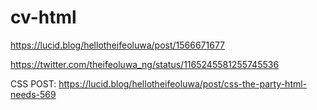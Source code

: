 # cv-html
https://lucid.blog/hellotheifeoluwa/post/1566671677 

https://twitter.com/theifeoluwa_ng/status/1165245581255745536 

CSS POST: https://lucid.blog/hellotheifeoluwa/post/css-the-party-html-needs-569
